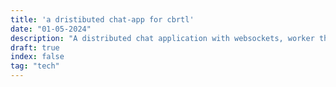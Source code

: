 ```yaml
---
title: 'a dristibuted chat-app for cbrtl'
date: "01-05-2024"
description: "A distributed chat application with websockets, worker threads, and a database, written in Rust and Svelte."
draft: true
index: false
tag: "tech"
---
```

